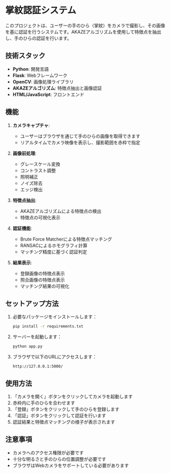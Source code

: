 # 掌紋認証システム

このプロジェクトは、ユーザーの手のひら（掌紋）をカメラで撮影し、その画像を基に認証を行うシステムです。AKAZEアルゴリズムを使用して特徴点を抽出し、手のひらの認証を行います。

## 技術スタック

- **Python**: 開発言語
- **Flask**: Webフレームワーク
- **OpenCV**: 画像処理ライブラリ
- **AKAZEアルゴリズム**: 特徴点抽出と画像認証
- **HTML/JavaScript**: フロントエンド

## 機能

1. **カメラキャプチャ**:
   - ユーザーはブラウザを通じて手のひらの画像を取得できます
   - リアルタイムでカメラ映像を表示し、撮影範囲を赤枠で指定
   
2. **画像前処理**:
   - グレースケール変換
   - コントラスト調整
   - 照明補正
   - ノイズ除去
   - エッジ検出

3. **特徴点抽出**:
   - AKAZEアルゴリズムによる特徴点の検出
   - 特徴点の可視化表示

4. **認証機能**:
   - Brute Force Matcherによる特徴点マッチング
   - RANSACによるホモグラフィ計算
   - マッチング精度に基づく認証判定

5. **結果表示**:
   - 登録画像の特徴点表示
   - 照合画像の特徴点表示
   - マッチング結果の可視化

## セットアップ方法

1. 必要なパッケージをインストールします：
   ```bash
   pip install -r requirements.txt
   ```

2. サーバーを起動します：
   ```bash
   python app.py
   ```

3. ブラウザで以下のURLにアクセスします：
   ```
   http://127.0.0.1:5000/
   ```

## 使用方法

1. 「カメラを開く」ボタンをクリックしてカメラを起動します
2. 赤枠内に手のひらを合わせます
3. 「登録」ボタンをクリックして手のひらを登録します
4. 「認証」ボタンをクリックして認証を行います
5. 認証結果と特徴点マッチングの様子が表示されます

## 注意事項

- カメラへのアクセス権限が必要です
- 十分な明るさと手のひらの位置調整が必要です
- ブラウザはWebカメラをサポートしている必要があります
